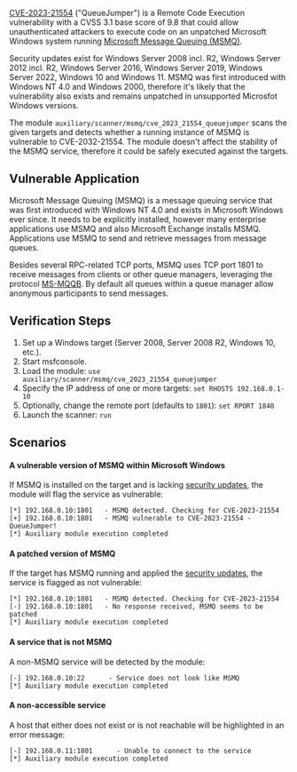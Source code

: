 [CVE-2023-21554](https://nvd.nist.gov/vuln/detail/CVE-2023-21554) ("QueueJumper") is a Remote Code Execution vulnerability with a CVSS 3.1 base score of 9.8 that could allow unauthenticated attackers to execute code on an unpatched Microsoft Windows system running [Microsoft Message Queuing (MSMQ)](https://learn.microsoft.com/en-us/previous-versions/windows/desktop/legacy/ms711472(v=vs.85)?redirectedfrom=MSDN).

Security updates exist for Windows Server 2008 incl. R2, Windows Server 2012 incl. R2, Windows Server 2016, Windows Server 2019, Windows Server 2022, Windows 10 and Windows 11. MSMQ was first introduced with Windows NT 4.0 and Windows 2000, therefore it's likely that the vulnerability also exists and remains unpatched in unsupported Microsfot Windows versions.

The module `auxiliary/scanner/msmq/cve_2023_21554_queuejumper` scans the given targets and detects whether a running instance of MSMQ is vulnerable to CVE-2032-21554. The module doesn't affect the stability of the MSMQ service, therefore it could be safely executed against the targets.

## Vulnerable Application

Microsoft Message Queuing (MSMQ) is a message queuing service that was first introduced with Windows NT 4.0 and exists in Microsoft Windows ever since. It needs to be explicitly installed, however many enterprise applications use MSMQ and also Microsoft Exchange installs MSMQ. Applications use MSMQ to send and retrieve messages from message queues.

Besides several RPC-related TCP ports, MSMQ uses TCP port 1801 to receive messages from clients or other queue managers, leveraging the protocol [MS-MQQB](https://learn.microsoft.com/en-us/openspecs/windows_protocols/ms-mqqb/85498b96-f2c8-43b3-a108-c9d6269dc4af). By default all queues within a queue manager allow anonymous participants to send messages.

## Verification Steps

  1. Set up a Windows target (Server 2008, Server 2008 R2, Windows 10, etc.).
  2. Start msfconsole.
  3. Load the module: `use auxiliary/scanner/msmq/cve_2023_21554_queuejumper`
  4. Specify the IP address of one or more targets: `set RHOSTS 192.168.0.1-10`
  5. Optionally, change the remote port (defaults to `1801`): `set RPORT 1840`
  6. Launch the scanner: `run`

## Scenarios

#### A vulnerable version of MSMQ within Microsoft Windows
If MSMQ is installed on the target and is lacking [security updates](https://msrc.microsoft.com/update-guide/vulnerability/CVE-2023-21554), the module will flag the service as vulnerable:

```
[*] 192.168.0.10:1801   - MSMQ detected. Checking for CVE-2023-21554
[+] 192.168.0.10:1801   - MSMQ vulnerable to CVE-2023-21554 - QueueJumper!
[*] Auxiliary module execution completed
```

#### A patched version of MSMQ
If the target has MSMQ running and applied the [security updates](https://msrc.microsoft.com/update-guide/vulnerability/CVE-2023-21554), the service is flagged as not vulnerable:

```
[*] 192.168.0.10:1801   - MSMQ detected. Checking for CVE-2023-21554
[-] 192.168.0.10:1801   - No response received, MSMQ seems to be patched
[*] Auxiliary module execution completed
```

#### A service that is not MSMQ
A non-MSMQ service will be detected by the module:

```
[-] 192.168.0.10:22      - Service does not look like MSMQ
[*] Auxiliary module execution completed
```

#### A non-accessible service
A host that either does not exist or is not reachable will be highlighted in an error message:

```
[-] 192.168.0.11:1801      - Unable to connect to the service
[*] Auxiliary module execution completed
```
